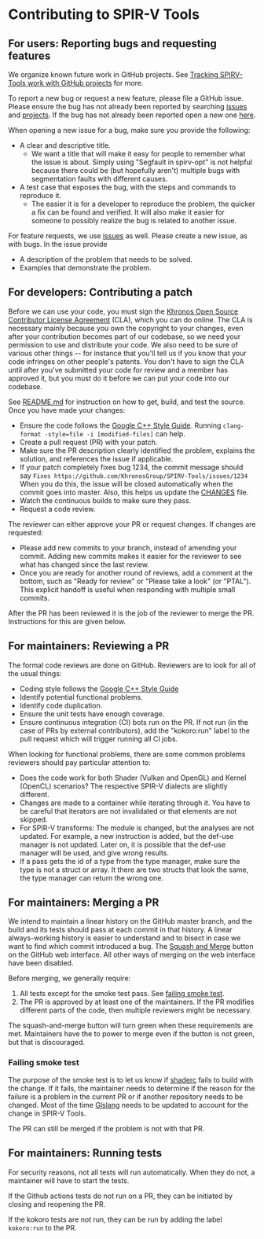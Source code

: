 # Contributing to SPIR-V Tools

## For users: Reporting bugs and requesting features

We organize known future work in GitHub projects. See
[Tracking SPIRV-Tools work with GitHub projects](https://github.com/KhronosGroup/SPIRV-Tools/blob/master/docs/projects.md)
for more.

To report a new bug or request a new feature, please file a GitHub issue. Please
ensure the bug has not already been reported by searching
[issues](https://github.com/KhronosGroup/SPIRV-Tools/issues) and
[projects](https://github.com/KhronosGroup/SPIRV-Tools/projects). If the bug has
not already been reported open a new one
[here](https://github.com/KhronosGroup/SPIRV-Tools/issues/new).

When opening a new issue for a bug, make sure you provide the following:

*   A clear and descriptive title.
    *   We want a title that will make it easy for people to remember what the
        issue is about. Simply using "Segfault in spirv-opt" is not helpful
        because there could be (but hopefully aren't) multiple bugs with
        segmentation faults with different causes.
*   A test case that exposes the bug, with the steps and commands to reproduce
    it.
    *   The easier it is for a developer to reproduce the problem, the quicker a
        fix can be found and verified. It will also make it easier for someone
        to possibly realize the bug is related to another issue.

For feature requests, we use
[issues](https://github.com/KhronosGroup/SPIRV-Tools/issues) as well. Please
create a new issue, as with bugs. In the issue provide

*   A description of the problem that needs to be solved.
*   Examples that demonstrate the problem.

## For developers: Contributing a patch

Before we can use your code, you must sign the
[Khronos Open Source Contributor License Agreement](https://cla-assistant.io/KhronosGroup/SPIRV-Tools)
(CLA), which you can do online. The CLA is necessary mainly because you own the
copyright to your changes, even after your contribution becomes part of our
codebase, so we need your permission to use and distribute your code. We also
need to be sure of various other things -- for instance that you'll tell us if
you know that your code infringes on other people's patents. You don't have to
sign the CLA until after you've submitted your code for review and a member has
approved it, but you must do it before we can put your code into our codebase.

See
[README.md](https://github.com/KhronosGroup/SPIRV-Tools/blob/master/README.md)
for instruction on how to get, build, and test the source. Once you have made
your changes:

*   Ensure the code follows the
    [Google C++ Style Guide](https://google.github.io/styleguide/cppguide.html).
    Running `clang-format -style=file -i [modified-files]` can help.
*   Create a pull request (PR) with your patch.
*   Make sure the PR description clearly identified the problem, explains the
    solution, and references the issue if applicable.
*   If your patch completely fixes bug 1234, the commit message should say
    `Fixes https://github.com/KhronosGroup/SPIRV-Tools/issues/1234` When you do
    this, the issue will be closed automatically when the commit goes into
    master. Also, this helps us update the [CHANGES](CHANGES) file.
*   Watch the continuous builds to make sure they pass.
*   Request a code review.

The reviewer can either approve your PR or request changes. If changes are
requested:

*   Please add new commits to your branch, instead of amending your commit.
    Adding new commits makes it easier for the reviewer to see what has changed
    since the last review.
*   Once you are ready for another round of reviews, add a comment at the
    bottom, such as "Ready for review" or "Please take a look" (or "PTAL"). This
    explicit handoff is useful when responding with multiple small commits.

After the PR has been reviewed it is the job of the reviewer to merge the PR.
Instructions for this are given below.

## For maintainers: Reviewing a PR

The formal code reviews are done on GitHub. Reviewers are to look for all of the
usual things:

*   Coding style follows the
    [Google C++ Style Guide](https://google.github.io/styleguide/cppguide.html)
*   Identify potential functional problems.
*   Identify code duplication.
*   Ensure the unit tests have enough coverage.
*   Ensure continuous integration (CI) bots run on the PR. If not run (in the
    case of PRs by external contributors), add the "kokoro:run" label to the
    pull request which will trigger running all CI jobs.

When looking for functional problems, there are some common problems reviewers
should pay particular attention to:

*   Does the code work for both Shader (Vulkan and OpenGL) and Kernel (OpenCL)
    scenarios? The respective SPIR-V dialects are slightly different.
*   Changes are made to a container while iterating through it. You have to be
    careful that iterators are not invalidated or that elements are not skipped.
*   For SPIR-V transforms: The module is changed, but the analyses are not
    updated. For example, a new instruction is added, but the def-use manager is
    not updated. Later on, it is possible that the def-use manager will be used,
    and give wrong results.
*   If a pass gets the id of a type from the type manager, make sure the type is
    not a struct or array. It there are two structs that look the same, the type
    manager can return the wrong one.

## For maintainers: Merging a PR

We intend to maintain a linear history on the GitHub master branch, and the
build and its tests should pass at each commit in that history. A linear
always-working history is easier to understand and to bisect in case we want to
find which commit introduced a bug. The
[Squash and Merge](https://docs.github.com/en/pull-requests/collaborating-with-pull-requests/incorporating-changes-from-a-pull-request/about-pull-request-merges#squash-and-merge-your-commits)
button on the GitHub web interface. All other ways of merging on the web
interface have been disabled.

Before merging, we generally require:

1.  All tests except for the smoke test pass. See
    [failing smoke test](#failing-smoke-test).
1.  The PR is approved by at least one of the maintainers. If the PR modifies
    different parts of the code, then multiple reviewers might be necessary.

The squash-and-merge button will turn green when these requirements are met.
Maintainers have the to power to merge even if the button is not green, but that
is discouraged.

### Failing smoke test

The purpose of the smoke test is to let us know if
[shaderc](https://github.com/google/shaderc) fails to build with the change. If
it fails, the maintainer needs to determine if the reason for the failure is a
problem in the current PR or if another repository needs to be changed. Most of
the time [Glslang](https://github.com/KhronosGroup/glslang) needs to be updated
to account for the change in SPIR-V Tools.

The PR can still be merged if the problem is not with that PR.

## For maintainers: Running tests

For security reasons, not all tests will run automatically. When they do not, a
maintainer will have to start the tests.

If the Github actions tests do not run on a PR, they can be initiated by closing
and reopening the PR.

If the kokoro tests are not run, they can be run by adding the label
`kokoro:run` to the PR.
